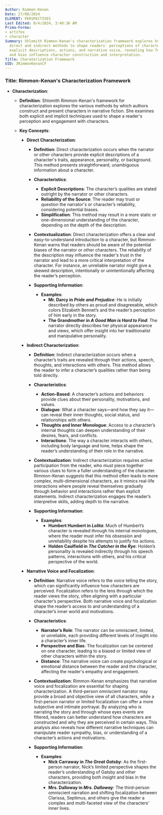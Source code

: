 ```yaml
---
Author: Rimmon-Kenan
Date: 27/08/2024
ELEMENT: PERSPECTIVES
Last Edited: 9/4/2024, 3:40:36 AM
Prima-Forma:
- artifex
- character
Summary: Shlomith Rimmon-Kenan's characterization framework explores how authors use
  direct and indirect methods to shape readers' perceptions of characters. It examines
  explicit descriptions, actions, and narrative voice, revealing how focalization
  and bias influence character construction and interpretation.
Title: Charaterization Framework
UID: 3RimmonKenanCF
---
```

### Title: **Rimmon-Kenan's Characterization Framework**

- **Characterization**:
  - **Definition**: Shlomith Rimmon-Kenan's framework for characterization explores the various methods by which authors construct and present characters in narrative fiction. She examines both explicit and implicit techniques used to shape a reader's perception and engagement with characters.

  - **Key Concepts**:
  
    - **Direct Characterization**:
      - **Definition**: Direct characterization occurs when the narrator or other characters provide explicit descriptions of a character's traits, appearance, personality, or background. This method presents straightforward, unambiguous information about a character.
      
      - **Characteristics**:
        - **Explicit Descriptions**: The character’s qualities are stated outright by the narrator or other characters.
        - **Reliability of the Source**: The reader may trust or question the narrator's or character’s reliability, considering potential biases.
        - **Simplification**: This method may result in a more static or one-dimensional understanding of the character, depending on the depth of the description.
      
      - **Contextualization**: Direct characterization offers a clear and easy-to-understand introduction to a character, but Rimmon-Kenan warns that readers should be aware of the potential biases of the narrator or other characters. The reliability of the description may influence the reader's trust in the narrator and lead to a more critical interpretation of the character. For instance, an unreliable narrator might give a skewed description, intentionally or unintentionally affecting the reader’s perception.

      - **Supporting Information**:
        - **Examples**:
          - **Mr. Darcy in *Pride and Prejudice***: He is initially described by others as proud and disagreeable, which colors Elizabeth Bennet’s and the reader’s perception of him early in the story.
          - **The Grandmother in *A Good Man is Hard to Find***: The narrator directly describes her physical appearance and views, which offer insight into her traditionalist and manipulative personality.

    - **Indirect Characterization**:
      - **Definition**: Indirect characterization occurs when a character’s traits are revealed through their actions, speech, thoughts, and interactions with others. This method allows the reader to infer a character’s qualities rather than being told directly.
      
      - **Characteristics**:
        - **Action-Based**: A character’s actions and behaviors provide clues about their personality, motivations, and values.
        - **Dialogue**: What a character says—and how they say it—can reveal their inner thoughts, social status, and relationships with others.
        - **Thoughts and Inner Monologue**: Access to a character’s internal thoughts can deepen understanding of their desires, fears, and conflicts.
        - **Interactions**: The way a character interacts with others, including body language and tone, helps shape the reader’s understanding of their role in the narrative.

      - **Contextualization**: Indirect characterization requires active participation from the reader, who must piece together various clues to form a fuller understanding of the character. Rimmon-Kenan suggests that this method often leads to more complex, multi-dimensional characters, as it mimics real-life interactions where people reveal themselves gradually through behavior and interactions rather than explicit statements. Indirect characterization engages the reader’s interpretive skills, adding depth to the narrative.

      - **Supporting Information**:
        - **Examples**:
          - **Humbert Humbert in *Lolita***: Much of Humbert’s character is revealed through his internal monologues, where the reader must infer his obsession and unreliability despite his attempts to justify his actions.
          - **Holden Caulfield in *The Catcher in the Rye***: Holden’s personality is revealed indirectly through his speech patterns, interactions with others, and his critical perspective of the world.

    - **Narrative Voice and Focalization**:
      - **Definition**: Narrative voice refers to the voice telling the story, which can significantly influence how characters are perceived. Focalization refers to the lens through which the reader views the story, often aligning with a particular character’s perspective. Both narrative voice and focalization shape the reader’s access to and understanding of a character’s inner world and motivations.
      
      - **Characteristics**:
        - **Narrator’s Role**: The narrator can be omniscient, limited, or unreliable, each providing different levels of insight into a character’s inner life.
        - **Perspective and Bias**: The focalization can be centered on one character, leading to a biased or limited view of other characters within the story.
        - **Distance**: The narrative voice can create psychological or emotional distance between the reader and the character, affecting the reader's empathy and engagement.

      - **Contextualization**: Rimmon-Kenan emphasizes that narrative voice and focalization are essential for shaping characterization. A third-person omniscient narrator may provide a broad and objective view of all characters, while a first-person narrator or limited focalization can offer a more subjective and intimate portrayal. By analyzing who is narrating the story and through whose eyes events are filtered, readers can better understand how characters are constructed and why they are perceived in certain ways. This analysis also reveals how different narrative techniques can manipulate reader sympathy, bias, or understanding of a character’s actions and motivations.

      - **Supporting Information**:
        - **Examples**:
          - **Nick Carraway in *The Great Gatsby***: As the first-person narrator, Nick’s limited perspective shapes the reader’s understanding of Gatsby and other characters, providing both insight and bias in the characterization.
          - **Mrs. Dalloway in *Mrs. Dalloway***: The third-person omniscient narration and shifting focalization between Clarissa, Septimus, and others give the reader a complex and multi-faceted view of the characters’ inner lives.
